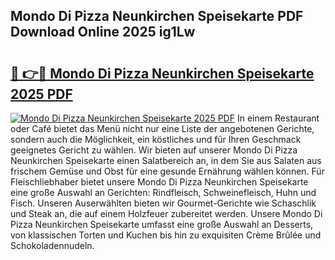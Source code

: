 ## Mondo Di Pizza Neunkirchen Speisekarte PDF Download Online 2025 ig1Lw

# <h2><a href="http://gc5wml.nevu.top/?p=Mondo+Di+Pizza+Neunkirchen+Speisekarte">🔗 👉🔴 Mondo Di Pizza Neunkirchen Speisekarte 2025 PDF</a></h2>

[![Mondo Di Pizza Neunkirchen Speisekarte 2025 PDF](https://i.imgur.com/dBaPXMq.png)](http://gc5wml.nevu.top/?p=Mondo+Di+Pizza+Neunkirchen+Speisekarte)
In einem Restaurant oder Café bietet das Menü nicht nur eine Liste der angebotenen Gerichte, sondern auch die Möglichkeit, ein köstliches und für Ihren Geschmack geeignetes Gericht zu wählen. Wir bieten auf unserer Mondo Di Pizza Neunkirchen Speisekarte einen Salatbereich an, in dem Sie aus Salaten aus frischem Gemüse und Obst für eine gesunde Ernährung wählen können. Für Fleischliebhaber bietet unsere Mondo Di Pizza Neunkirchen Speisekarte eine große Auswahl an Gerichten: Rindfleisch, Schweinefleisch, Huhn und Fisch. Unseren Auserwählten bieten wir Gourmet-Gerichte wie Schaschlik und Steak an, die auf einem Holzfeuer zubereitet werden. Unsere Mondo Di Pizza Neunkirchen Speisekarte umfasst eine große Auswahl an Desserts, von klassischen Torten und Kuchen bis hin zu exquisiten Crème Brûlée und Schokoladennudeln.
